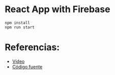# React App with Firebase

```console
npm install
npm run start
```



# Referencias:

- [Vídeo](https://youtu.be/2hR-uWjBAgw?feature=shared)
- [Código fuente](https://github.com/machadop1407/react-firebase-course)